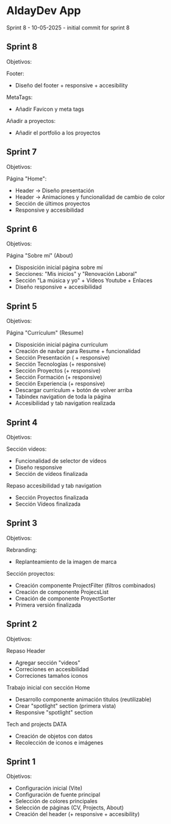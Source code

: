 # AldayDev App

Sprint 8 - 10-05-2025 - initial commit for sprint 8

## Sprint 8

Objetivos:

Footer:
* Diseño del footer + responsive + accesibility

MetaTags:
* Añadir Favicon y meta tags

Añadir a proyectos:
* Añadir el portfolio a los proyectos

## Sprint 7

Objetivos:

Página "Home":
* Header -> Diseño presentación
* Header -> Animaciones y funcionalidad de cambio de color
* Sección de últimos proyectos
* Responsive y accesibilidad

## Sprint 6

Objetivos:

Página "Sobre mí" (About)
* Disposición inicial página sobre mí
* Secciones: "Mis inicios" y "Renovación Laboral" 
* Sección "La música y yo" + Vídeos Youtube + Enlaces
* Diseño responsive + accesibilidad

## Sprint 5

Objetivos:

Página "Currículum" (Resume)
* Disposición inicial página currículum
* Creación de navbar para Resume + funcionalidad
* Sección Presentación ( + responsive)
* Sección Tecnologías (+ responsive)
* Sección Proyectos (+ responsive)
* Sección Formación (+ responsive)
* Sección Experiencia (+ responsive)
* Descargar currículum + botón de volver arriba
* Tabindex navigation de toda la página
* Accesibilidad y tab navigation realizada

## Sprint 4

Objetivos:

Sección videos:
* Funcionalidad de selector de vídeos
* Diseño responsive
* Sección de vídeos finalizada

Repaso accesibilidad y tab navigation
* Sección Proyectos finalizada
* Sección Vídeos finalizada

## Sprint 3

Objetivos:

Rebranding:
* Replanteamiento de la imagen de marca

Sección proyectos:
* Creación componente ProjectFilter (filtros combinados)
* Creación de componente ProjecsList
* Creación de componente ProyectSorter
* Primera versión finalizada

## Sprint 2

Objetivos:

Repaso Header 
* Agregar sección "videos"
* Correciones en accesibilidad
* Correciones tamaños iconos

Trabajo inicial con sección Home
* Desarrollo componente animación titulos (reutilizable)
* Crear "spotlight" section (primera vista)
* Responsive "spotlight" section

Tech and projects DATA
* Creación de objetos con datos
* Recolección de iconos e imágenes

## Sprint 1

Objetivos:

* Configuración inicial (Vite)
* Configuración de fuente principal
* Selección de colores principales
* Selección de páginas (CV, Projects, About)
* Creación del header (+ responsive + accesibility)


